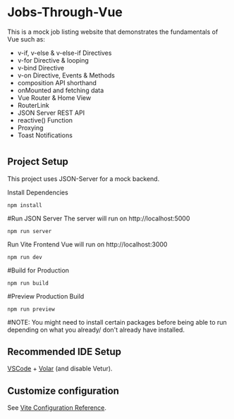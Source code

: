 # Jobs-Through-Vue

This is a mock job listing website that demonstrates the fundamentals of Vue such as:
-  v-if, v-else & v-else-if Directives
-  v-for Directive & looping
-  v-bind Directive
-  v-on Directive, Events & Methods
-  composition API shorthand
-  onMounted and fetching data
-  Vue Router & Home View
-  RouterLink
-  JSON Server REST API
-  reactive() Function
-  Proxying
-  Toast Notifications
#
## Project Setup

This project uses JSON-Server for a mock backend.

Install Dependencies
```
npm install
```

#Run JSON Server
The server will run on http://localhost:5000

```
npm run server
```

Run Vite Frontend
Vue will run on http://localhost:3000
```
npm run dev
```

#Build for Production
```
npm run build
```

#Preview Production Build
```
npm run preview
```

#NOTE:
You might need to install certain packages before being able to run depending on what you already/ don't already have installed.

## Recommended IDE Setup

[VSCode](https://code.visualstudio.com/) + [Volar](https://marketplace.visualstudio.com/items?itemName=Vue.volar) (and disable Vetur).

## Customize configuration

See [Vite Configuration Reference](https://vitejs.dev/config/).

